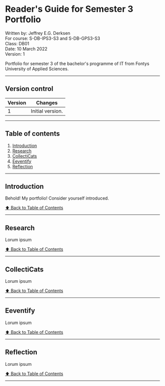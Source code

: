 # Reader's Guide for Semester 3 Portfolio

Written by: Jeffrey E.G. Derksen  
For course: S-DB-IPS3-S3 and S-DB-GPS3-S3  
Class: DB01  
Date: 10 March 2022  
Version: 1  

Portfolio for semester 3 of the bachelor's programme of IT from Fontys University of Applied Sciences.

---

## Version control

| Version | Changes |
|---------|---------|
| 1 | Initial version. |

---

## Table of contents

1. [Introduction](#introduction)
2. [Research](#research)
3. [CollectiCats](#collecticats)
4. [Eeventify](#eeventify)
5. [Reflection](#reflection)

---

## Introduction

Behold! My portfolio! Consider yourself introduced.

[:arrow_up: Back to Table of Contents](#table-of-contents)

---

## Research

Lorum ipsum

[:arrow_up: Back to Table of Contents](#table-of-contents)

---

## CollectiCats

Lorum ipsum

[:arrow_up: Back to Table of Contents](#table-of-contents)

---

## Eeventify

Lorum ipsum

[:arrow_up: Back to Table of Contents](#table-of-contents)

---

## Reflection

Lorum ipsum

[:arrow_up: Back to Table of Contents](#table-of-contents)

---
